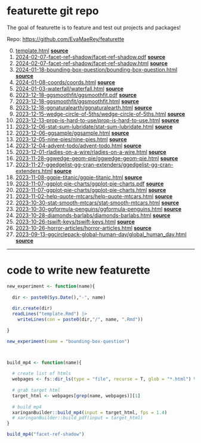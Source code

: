 
<!-- README.md is generated from README.Rmd. Please edit that file -->

# featurette git repo

<!-- badges: start -->

<!-- badges: end -->

The goal of featurette is to feature and test out projects and
packages\!

Repo: <https://github.com/EvaMaeRey/featurette>

0.  [template.html](https://evamaerey.github.io/featurette/template.html)
    **[source](https://github.com/evamaerey/featurette/blob/master/template.Rmd)**
1.  [2024-02-07-facet-ref-shadow/facet-ref-shadow.pdf](https://evamaerey.github.io/featurette/2024-02-07-facet-ref-shadow/facet-ref-shadow.pdf)
    **[source](https://github.com/evamaerey/featurette/blob/master/2024-02-07-facet-ref-shadow/facet-ref-shadow.Rmd)**
2.  [2024-02-07-facet-ref-shadow/facet-ref-shadow.html](https://evamaerey.github.io/featurette/2024-02-07-facet-ref-shadow/facet-ref-shadow.html)
    **[source](https://github.com/evamaerey/featurette/blob/master/2024-02-07-facet-ref-shadow/facet-ref-shadow.Rmd)**
3.  [2024-01-18-bounding-box-question/bounding-box-question.html](https://evamaerey.github.io/featurette/2024-01-18-bounding-box-question/bounding-box-question.html)
    **[source](https://github.com/evamaerey/featurette/blob/master/2024-01-18-bounding-box-question/bounding-box-question.Rmd)**
4.  [2024-01-08-coords/coords.html](https://evamaerey.github.io/featurette/2024-01-08-coords/coords.html)
    **[source](https://github.com/evamaerey/featurette/blob/master/2024-01-08-coords/coords.Rmd)**
5.  [2024-01-03-waterfall/waterfall.html](https://evamaerey.github.io/featurette/2024-01-03-waterfall/waterfall.html)
    **[source](https://github.com/evamaerey/featurette/blob/master/2024-01-03-waterfall/waterfall.Rmd)**
6.  [2023-12-18-ggsmoothfit/ggsmoothfit.pdf](https://evamaerey.github.io/featurette/2023-12-18-ggsmoothfit/ggsmoothfit.pdf)
    **[source](https://github.com/evamaerey/featurette/blob/master/2023-12-18-ggsmoothfit/ggsmoothfit.Rmd)**
7.  [2023-12-18-ggsmoothfit/ggsmoothfit.html](https://evamaerey.github.io/featurette/2023-12-18-ggsmoothfit/ggsmoothfit.html)
    **[source](https://github.com/evamaerey/featurette/blob/master/2023-12-18-ggsmoothfit/ggsmoothfit.Rmd)**
8.  [2023-12-18-ggnaturalearth/ggnaturalearth.html](https://evamaerey.github.io/featurette/2023-12-18-ggnaturalearth/ggnaturalearth.html)
    **[source](https://github.com/evamaerey/featurette/blob/master/2023-12-18-ggnaturalearth/ggnaturalearth.Rmd)**
9.  [2023-12-15-wedge-circle-of-5ths/wedge-circle-of-5ths.html](https://evamaerey.github.io/featurette/2023-12-15-wedge-circle-of-5ths/wedge-circle-of-5ths.html)
    **[source](https://github.com/evamaerey/featurette/blob/master/2023-12-15-wedge-circle-of-5ths/wedge-circle-of-5ths.Rmd)**
10. [2023-12-13-prop-is-hard-to-use/prop-is-hard-to-use.html](https://evamaerey.github.io/featurette/2023-12-13-prop-is-hard-to-use/prop-is-hard-to-use.html)
    **[source](https://github.com/evamaerey/featurette/blob/master/2023-12-13-prop-is-hard-to-use/prop-is-hard-to-use.Rmd)**
11. [2023-12-06-stat-sum-lubridate/stat-sum-lubridate.html](https://evamaerey.github.io/featurette/2023-12-06-stat-sum-lubridate/stat-sum-lubridate.html)
    **[source](https://github.com/evamaerey/featurette/blob/master/2023-12-06-stat-sum-lubridate/stat-sum-lubridate.Rmd)**
12. [2023-12-06-ggsample/ggsample.html](https://evamaerey.github.io/featurette/2023-12-06-ggsample/ggsample.html)
    **[source](https://github.com/evamaerey/featurette/blob/master/2023-12-06-ggsample/ggsample.Rmd)**
13. [2023-12-05-nine-pies/nine-pies.html](https://evamaerey.github.io/featurette/2023-12-05-nine-pies/nine-pies.html)
    **[source](https://github.com/evamaerey/featurette/blob/master/2023-12-05-nine-pies/nine-pies.Rmd)**
14. [2023-12-04-advent-todo/advent-todo.html](https://evamaerey.github.io/featurette/2023-12-04-advent-todo/advent-todo.html)
    **[source](https://github.com/evamaerey/featurette/blob/master/2023-12-04-advent-todo/advent-todo.Rmd)**
15. [2023-12-01-rladies-on-a-wire/rladies-on-a-wire.html](https://evamaerey.github.io/featurette/2023-12-01-rladies-on-a-wire/rladies-on-a-wire.html)
    **[source](https://github.com/evamaerey/featurette/blob/master/2023-12-01-rladies-on-a-wire/rladies-on-a-wire.Rmd)**
16. [2023-11-28-ggwedge-geom-pie/ggwedge-geom-pie.html](https://evamaerey.github.io/featurette/2023-11-28-ggwedge-geom-pie/ggwedge-geom-pie.html)
    **[source](https://github.com/evamaerey/featurette/blob/master/2023-11-28-ggwedge-geom-pie/ggwedge-geom-pie.Rmd)**
17. [2023-11-27-ggedgelist-gg-cran-extenders/ggedgelist-gg-cran-extenders.html](https://evamaerey.github.io/featurette/2023-11-27-ggedgelist-gg-cran-extenders/ggedgelist-gg-cran-extenders.html)
    **[source](https://github.com/evamaerey/featurette/blob/master/2023-11-27-ggedgelist-gg-cran-extenders/ggedgelist-gg-cran-extenders.Rmd)**
18. [2023-11-08-ggpie-titanic/ggpie-titanic.html](https://evamaerey.github.io/featurette/2023-11-08-ggpie-titanic/ggpie-titanic.html)
    **[source](https://github.com/evamaerey/featurette/blob/master/2023-11-08-ggpie-titanic/ggpie-titanic.Rmd)**
19. [2023-11-07-ggplot-pie-charts/ggplot-pie-charts.pdf](https://evamaerey.github.io/featurette/2023-11-07-ggplot-pie-charts/ggplot-pie-charts.pdf)
    **[source](https://github.com/evamaerey/featurette/blob/master/2023-11-07-ggplot-pie-charts/ggplot-pie-charts.Rmd)**
20. [2023-11-07-ggplot-pie-charts/ggplot-pie-charts.html](https://evamaerey.github.io/featurette/2023-11-07-ggplot-pie-charts/ggplot-pie-charts.html)
    **[source](https://github.com/evamaerey/featurette/blob/master/2023-11-07-ggplot-pie-charts/ggplot-pie-charts.Rmd)**
21. [2023-11-02-help-quote-mtcars/help-quote-mtcars.html](https://evamaerey.github.io/featurette/2023-11-02-help-quote-mtcars/help-quote-mtcars.html)
    **[source](https://github.com/evamaerey/featurette/blob/master/2023-11-02-help-quote-mtcars/help-quote-mtcars.Rmd)**
22. [2023-10-30-stat-smooth-mtcars/stat-smooth-mtcars.html](https://evamaerey.github.io/featurette/2023-10-30-stat-smooth-mtcars/stat-smooth-mtcars.html)
    **[source](https://github.com/evamaerey/featurette/blob/master/2023-10-30-stat-smooth-mtcars/stat-smooth-mtcars.Rmd)**
23. [2023-10-30-ggformula-penguins/ggformula-penguins.html](https://evamaerey.github.io/featurette/2023-10-30-ggformula-penguins/ggformula-penguins.html)
    **[source](https://github.com/evamaerey/featurette/blob/master/2023-10-30-ggformula-penguins/ggformula-penguins.Rmd)**
24. [2023-10-28-diamonds-barlabs/diamonds-barlabs.html](https://evamaerey.github.io/featurette/2023-10-28-diamonds-barlabs/diamonds-barlabs.html)
    **[source](https://github.com/evamaerey/featurette/blob/master/2023-10-28-diamonds-barlabs/diamonds-barlabs.Rmd)**
25. [2023-10-26-tswift-keys/tswift-keys.html](https://evamaerey.github.io/featurette/2023-10-26-tswift-keys/tswift-keys.html)
    **[source](https://github.com/evamaerey/featurette/blob/master/2023-10-26-tswift-keys/tswift-keys.Rmd)**
26. [2023-10-26-horror-articles/horror-articles.html](https://evamaerey.github.io/featurette/2023-10-26-horror-articles/horror-articles.html)
    **[source](https://github.com/evamaerey/featurette/blob/master/2023-10-26-horror-articles/horror-articles.Rmd)**
27. [2023-09-13-ggcirclepack-global-human-day/global\_human\_day.html](https://evamaerey.github.io/featurette/2023-09-13-ggcirclepack-global-human-day/global_human_day.html)
    **[source](https://github.com/evamaerey/featurette/blob/master/2023-09-13-ggcirclepack-global-human-day/global_human_day.Rmd)**

-----

# code to write new featurette

``` r
new_experiment <- function(name){
  
  dir <- paste0(Sys.Date(),"-", name)
  
  dir.create(dir)
  readLines("template.Rmd") |>
    writeLines(con = paste0(dir,"/", name, ".Rmd"))
  
}  

new_experiment(name = "bounding-box-question")



build_mp4 <- function(name){
  
  # create list of htmls
  webpages <- fs::dir_ls(type = "file", recurse = T, glob = "*.html") %>% rev()
  
  # grab target html
  target_html <- webpages[grep(name, webpages)][1]
  
  # build mp4
  xaringanBuilder::build_mp4(input = target_html, fps = 1.4)
  # xaringanBuilder::build_pdf(input = target_html)
} 

build_mp4("facet-ref-shadow")
```
